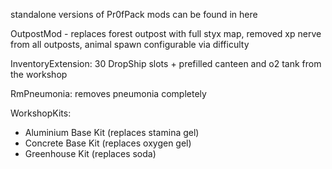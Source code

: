 standalone versions of Pr0fPack mods can be found in here

OutpostMod - replaces forest outpost with full styx map, removed xp nerve from all outposts, animal spawn configurable via difficulty

InventoryExtension: 30 DropShip slots + prefilled canteen and o2 tank from the workshop

RmPneumonia: removes pneumonia completely

WorkshopKits:
  - Aluminium Base Kit (replaces stamina gel)
  - Concrete Base Kit (replaces oxygen gel)
  - Greenhouse Kit (replaces soda)
